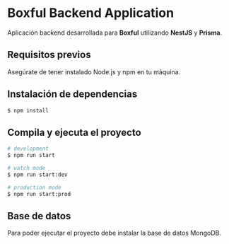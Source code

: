 # Boxful Backend Application

Aplicación backend desarrollada para **Boxful** utilizando **NestJS** y **Prisma**.

## Requisitos previos

Asegúrate de tener instalado Node.js y npm en tu máquina.

## Instalación de dependencias

```bash
$ npm install
```

## Compila y ejecuta el proyecto

```bash
# development
$ npm run start

# watch mode
$ npm run start:dev

# production mode
$ npm run start:prod
```

## Base de datos

Para poder ejecutar el proyecto debe instalar la base de datos MongoDB.
